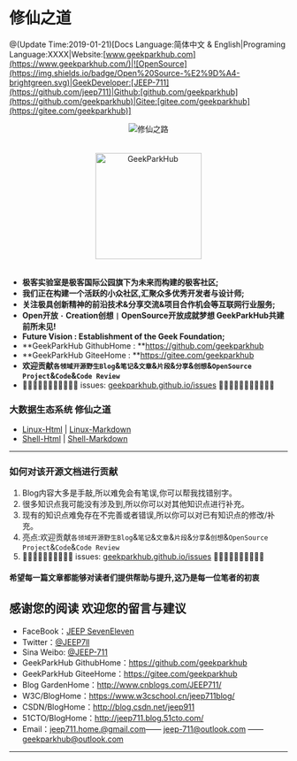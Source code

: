 # 修仙之道

@(Update Time:2019-01-21)[Docs Language:简体中文 & English|Programing Language:XXXX|Website:[www.geekparkhub.com](https://www.geekparkhub.com/)|![OpenSource](https://img.shields.io/badge/Open%20Source-%E2%9D%A4-brightgreen.svg)|GeekDeveloper:[JEEP-711](https://github.com/jeep711)|Github:[github.com/geekparkhub](https://github.com/geekparkhub)|Gitee:[gitee.com/geekparkhub](https://gitee.com/geekparkhub)]

<div align="center">
  <img src="https://geekparkhub.github.io/technical_guide/programing_language/shell/nopic.jpg" alt="修仙之路" title="修仙之路">
<br><br><br>
<img src="https://www.geekparkhub.com/res/assets/main_corehub/media/photo/geek_logo/geek_logo.svg" width="192px" alt="GeekParkHub">
</div><br>

- **极客实验室是极客国际公园旗下为未来而构建的极客社区;**
- **我们正在构建一个活跃的小众社区,汇聚众多优秀开发者与设计师;**
- **关注极具创新精神的前沿技术&分享交流&项目合作机会等互联网行业服务;**
- **Open开放 `·` Creation创想 `|` OpenSource开放成就梦想 GeekParkHub共建前所未见!**
- **Future Vision : Establishment of the Geek Foundation;**
- **GeekParkHub GithubHome : **<https://github.com/geekparkhub>
- **GeekParkHub GiteeHome : **<https://gitee.com/geekparkhub>
- **欢迎贡献`各领域开源野生Blog`&`笔记`&`文章`&`片段`&`分享`&`创想`&`OpenSource Project`&`Code`&`Code Review`**
- 🙈🙈🙈🙈🙈🙈🙈🙈🙈🙈🙈 issues: [geekparkhub.github.io/issues](https://github.com/geekparkhub/geekparkhub.github.io/issues) 🙈🙈🙈🙈🙈🙈🙈🙈🙈🙈🙈

### 大数据生态系统 修仙之道

* [Linux-Html](https://geekparkhub.github.io/technical_guide/programing_language/linux/linux.html) | [Linux-Markdown](https://github.com/geekparkhub/geekparkhub.github.io/blob/master/technical_guide/programing_language/linux/%E5%A4%A7%E6%95%B0%E6%8D%AE%E7%94%9F%E6%80%81%E7%B3%BB%E7%BB%9F%20%E4%BF%AE%E4%BB%99%E4%B9%8B%E8%B7%AF%20Linux%20Blog.md)
* [Shell-Html](https://geekparkhub.github.io/technical_guide/programing_language/shell/shell.html) | [Shell-Markdown](https://github.com/geekparkhub/geekparkhub.github.io/blob/master/technical_guide/programing_language/shell/%E5%A4%A7%E6%95%B0%E6%8D%AE%E7%94%9F%E6%80%81%E7%B3%BB%E7%BB%9F%20%E4%BF%AE%E4%BB%99%E4%B9%8B%E8%B7%AF%20Shell%20Blog.md)

***

### 如何对该开源文档进行贡献

1. Blog内容大多是手敲,所以难免会有笔误,你可以帮我找错别字。
2. 很多知识点我可能没有涉及到,所以你可以对其他知识点进行补充。
3. 现有的知识点难免存在不完善或者错误,所以你可以对已有知识点的修改/补充。
4. 亮点:欢迎贡献`各领域开源野生Blog`&`笔记`&`文章`&`片段`&`分享`&`创想`&`OpenSource Project`&`Code`&`Code Review`
5. 🙈🙈🙈🙈🙈🙈🙈🙈🙈🙈 issues: [geekparkhub.github.io/issues](https://github.com/geekparkhub/geekparkhub.github.io/issues) 🙈🙈🙈🙈🙈🙈🙈🙈🙈🙈

#### 希望每一篇文章都能够对读者们提供帮助与提升,这乃是每一位笔者的初衷                          

## 感谢您的阅读 欢迎您的留言与建议

- FaceBook：[JEEP SevenEleven](https://www.facebook.com/profile.php?id=100018099483403)
- Twitter：[@JEEP7ll](https://twitter.com/JEEP7ll)
- Sina Weibo: [@JEEP-711](http://weibo.com/5990854742/profile)
- GeekParkHub GithubHome：<https://github.com/geekparkhub>
- GeekParkHub GiteeHome：<https://gitee.com/geekparkhub>
- Blog GardenHome：<http://www.cnblogs.com/JEEP711/>
- W3C/BlogHome：<https://www.w3cschool.cn/jeep711blog/>
- CSDN/BlogHome：<http://blog.csdn.net/jeep911>
- 51CTO/BlogHome：<http://jeep711.blog.51cto.com/>
- Email：<jeep711.home.@gmail.com>—— <jeep-711@outlook.com> —— <geekparkhub@outlook.com>

---------

